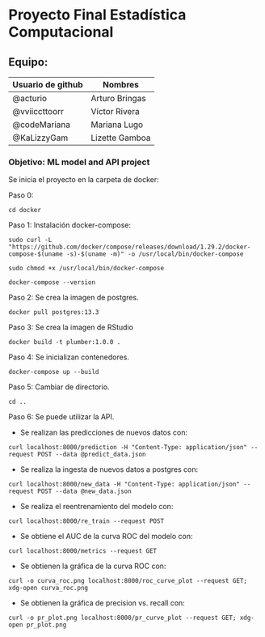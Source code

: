 # Proyecto Final Estadística Computacional

## Equipo:

| Usuario de github | Nombres        |
|------------------|----------------|
| @acturio         | Arturo Bringas |  
| @vviiccttoorr    | Víctor Rivera  | 
| @codeMariana     | Mariana Lugo   | 
| @KaLizzyGam  | Lizette Gamboa | 

### Objetivo: ML model and API project 

Se inicia el proyecto en la carpeta de docker:

Paso 0: 

`cd docker`

Paso 1: Instalación docker-compose:

`sudo curl -L "https://github.com/docker/compose/releases/download/1.29.2/docker-compose-$(uname -s)-$(uname -m)" -o /usr/local/bin/docker-compose`


`sudo chmod +x /usr/local/bin/docker-compose` 

`docker-compose --version`

Paso 2: Se crea la imagen de postgres.

`docker pull postgres:13.3`

Paso 3: Se crea la imagen de RStudio

`docker build -t plumber:1.0.0 . `

Paso 4: Se inicializan contenedores.

`docker-compose up --build`

Paso 5: Cambiar de directorio.

`cd ..`

Paso 6: Se puede utilizar la API. 

* Se realizan las predicciones de nuevos datos con: 

`curl localhost:8000/prediction -H "Content-Type: application/json" --request POST --data @predict_data.json`

* Se realiza la ingesta de nuevos datos a postgres con:

`curl localhost:8000/new_data -H "Content-Type: application/json" --request POST --data @new_data.json`

* Se realiza el reentrenamiento del modelo con: 

`curl localhost:8000/re_train --request POST`

* Se obtiene el AUC de la curva ROC del modelo con: 

`curl localhost:8000/metrics --request GET` 

* Se obtienen la gráfica de la curva ROC con:

`curl -o curva_roc.png localhost:8000/roc_curve_plot --request GET; xdg-open curva_roc.png`

* Se obtienen la gráfica de precision vs. recall con:

`curl -o pr_plot.png localhost:8000/pr_curve_plot --request GET; xdg-open pr_plot.png`



